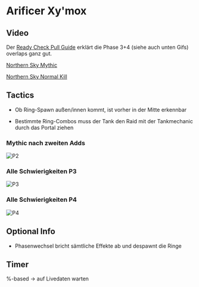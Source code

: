 # Arificer Xy'mox

## Video

Der [Ready Check Pull Guide](https://youtu.be/f3CPVFoHjQs) erklärt die Phase 3+4 (siehe auch unten Gifs) overlaps ganz gut.

[Northern Sky Mythic](https://www.twitch.tv/videos/1261893192?t=00h58m25s)

[Northern Sky Normal Kill](https://www.twitch.tv/videos/1273585898?t=01h25m39s)

## Tactics

- Ob Ring-Spawn außen/innen kommt, ist vorher in der Mitte erkennbar

- Bestimmte Ring-Combos muss der Tank den Raid mit der Tankmechanic durch das Portal ziehen

### Mythic nach zweiten Adds
![P2](/images/artificer/mythic2ndAddGrp.gif)


### Alle Schwierigkeiten P3

![P3](/images/artificer/tankGripP3.gif)

### Alle Schwierigkeiten P4

![P4](/images/artificer/tankGripP4.gif)

## Optional Info

- Phasenwechsel bricht sämtliche Effekte ab und despawnt die Ringe

## Timer

%-based -> auf Livedaten warten

